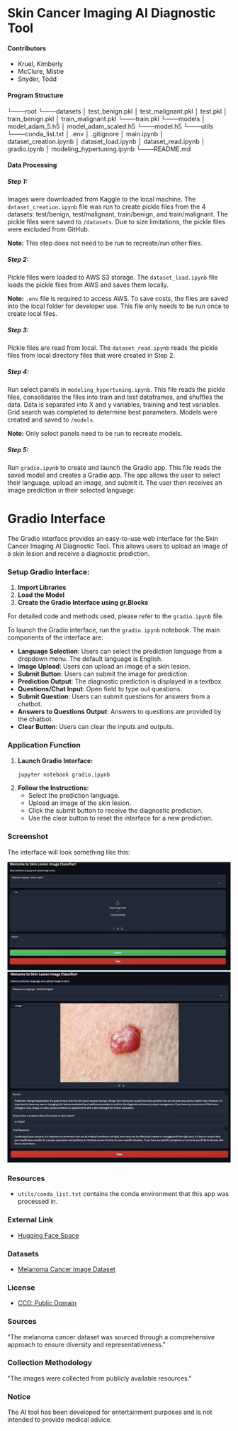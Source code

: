 # Skin Cancer Imaging AI Diagnostic Tool

#### Contributors

- Kruel, Kimberly
- McClure, Mistie
- Snyder, Todd

#### Program Structure

└───root
    └───datasets
        │   test_benign.pkl
        │   test_malignant.pkl
        │   test.pkl
        │   train_benign.pkl
        │   train_malignant.pkl
        └───train.pkl
    └───models
        │   model_adam_5.h5
        │   model_adam_scaled.h5
        └───model.h5
    └───utils
        └───conda_list.txt
    │   .env
    │   .gitignore
    │   main.ipynb
    │   dataset_creation.ipynb
    │   dataset_load.ipynb
    │   dataset_read.ipynb
    │   gradio.ipynb
    │   modeling_hypertuning.ipynb
    └───README.md


#### Data Processing

##### Step 1:

Images were downloaded from Kaggle to the local machine. The `dataset_creation.ipynb` file was run to create pickle files from the 4 datasets: test/benign, test/malignant, train/benign, and train/malignant. The pickle files were saved to `/datasets`. Due to size limitations, the pickle files were excluded from GitHub.

**Note:** This step does not need to be run to recreate/run other files.

##### Step 2:

Pickle files were loaded to AWS S3 storage. The `dataset_load.ipynb` file loads the pickle files from AWS and saves them locally.

**Note:** `.env` file is required to access AWS. To save costs, the files are saved into the local folder for developer use. This file only needs to be run once to create local files.

##### Step 3:

Pickle files are read from local. The `dataset_read.ipynb` reads the pickle files from local directory files that were created in Step 2.

##### Step 4:

Run select panels in `modeling_hypertuning.ipynb`. This file reads the pickle files, consolidates the files into train and test dataframes, and shuffles the data. Data is separated into X and y variables, training and test variables. Grid search was completed to determine best parameters. Models were created and saved to `/models`.

**Note:** Only select panels need to be run to recreate models.

##### Step 5:

Run `gradio.ipynb` to create and launch the Gradio app. This file reads the saved model and creates a Gradio app. The app allows the user to select their language, upload an image, and submit it. The user then receives an image prediction in their selected language.

# Gradio Interface

The Gradio interface provides an easy-to-use web interface for the Skin Cancer Imaging AI Diagnostic Tool. This allows users to upload an image of a skin lesion and receive a diagnostic prediction.

### Setup Gradio Interface:

1. **Import Libraries**
2. **Load the Model**
3. **Create the Gradio Interface using gr.Blocks**

For detailed code and methods used, please refer to the `gradio.ipynb` file.

To launch the Gradio interface, run the `gradio.ipynb` notebook. The main components of the interface are:

- **Language Selection**: Users can select the prediction language from a dropdown menu. The default language is English.
- **Image Upload**: Users can upload an image of a skin lesion.
- **Submit Button**: Users can submit the image for prediction.
- **Prediction Output**: The diagnostic prediction is displayed in a textbox.
- **Questions/Chat Input**: Open field to type out questions.
- **Submit Question**: Users can submit questions for answers from a chatbot.
- **Answers to Questions Output**: Answers to questions are provided by the chatbot.
- **Clear Button**: Users can clear the inputs and outputs.

### Application Function

1. **Launch Gradio Interface:**
    ```bash
    jupyter notebook gradio.ipynb
    ```
2. **Follow the Instructions:**
    - Select the prediction language.
    - Upload an image of the skin lesion.
    - Click the submit button to receive the diagnostic prediction.
    - Use the clear button to reset the interface for a new prediction.

### Screenshot
The interface will look something like this:

![Screenshot](./images/gradio_screenshot_1.jpeg)
![Screenshot](./images/gradio_screenshot_2.jpeg)

### Resources

- `utils/conda_list.txt` contains the conda environment that this app was processed in.

### External Link

- [Hugging Face Space](https://huggingface.co/spaces/kkruel/skin_cancer_detection_ai)

### Datasets

- [Melanoma Cancer Image Dataset](https://www.kaggle.com/datasets/bhaveshmittal/melanoma-cancer-dataset)

### License

- [CC0: Public Domain](https://creativecommons.org/publicdomain/zero/1.0/)

### Sources

"The melanoma cancer dataset was sourced through a comprehensive approach to ensure diversity and representativeness."

### Collection Methodology

"The images were collected from publicly available resources."

### Notice

The AI tool has been developed for entertainment purposes and is not intended to provide medical advice.

